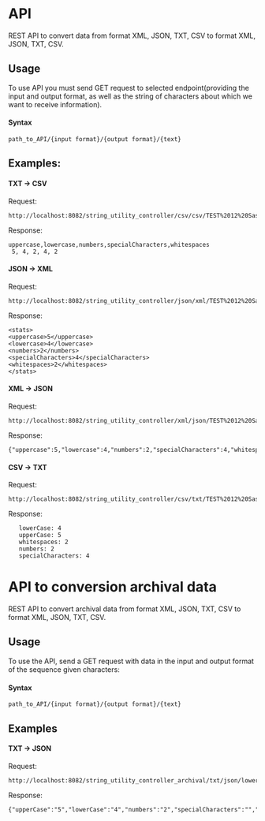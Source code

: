 # API

REST API to convert data from format XML, JSON, TXT, CSV to format XML, JSON, TXT, CSV.

## Usage

To use API you must send GET request to selected endpoint(providing the input and output format, as well as the string of characters about which we want to receive information).
#### Syntax
````
path_to_API/{input format}/{output format}/{text}
````

## Examples:

#### TXT -> CSV

Request:
````
http://localhost:8082/string_utility_controller/csv/csv/TEST%2012%20Sassa
````
Response:
````
uppercase,lowercase,numbers,specialCharacters,whitespaces
 5, 4, 2, 4, 2
 ````
#### JSON -> XML
 
Request:
````
http://localhost:8082/string_utility_controller/json/xml/TEST%2012%20Sassa
 ````
Response:
````
<stats>
<uppercase>5</uppercase>
<lowercase>4</lowercase>
<numbers>2</numbers>
<specialCharacters>4</specialCharacters>
<whitespaces>2</whitespaces>
</stats>
````
#### XML -> JSON
 
Request:
````
http://localhost:8082/string_utility_controller/xml/json/TEST%2012%20Sassa
````
Response:
````
{"uppercase":5,"lowercase":4,"numbers":2,"specialCharacters":4,"whitespaces":2}
````
#### CSV -> TXT
   
Request:
````
http://localhost:8082/string_utility_controller/csv/txt/TEST%2012%20Sassa
````
Response:
````
   lowerCase: 4
   upperCase: 5
   whitespaces: 2
   numbers: 2
   specialCharacters: 4
````
# API to conversion archival data
REST API to convert archival data from format XML, JSON, TXT, CSV to format XML, JSON, TXT, CSV.

## Usage

To use the API, send a GET request with data in the input and output format of the sequence given
characters:
#### Syntax
````
path_to_API/{input format}/{output format}/{text}
````
## Examples
#### TXT -> JSON

Request:
````
http://localhost:8082/string_utility_controller_archival/txt/json/lowerCase:4%20upperCase:5%20whitespaces:2%20numbers:2%20specialCharacters:4
````
Response:
````
{"upperCase":"5","lowerCase":"4","numbers":"2","specialCharacters":"","whitespaces":"2"}
````